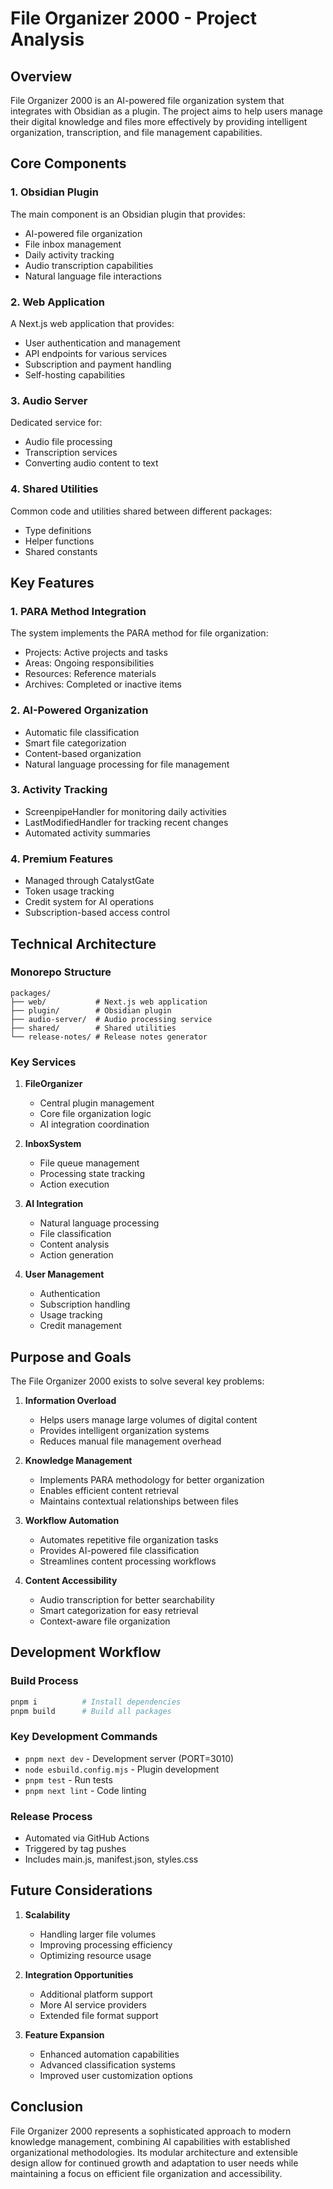 # File Organizer 2000 - Project Analysis

## Overview
File Organizer 2000 is an AI-powered file organization system that integrates with Obsidian as a plugin. The project aims to help users manage their digital knowledge and files more effectively by providing intelligent organization, transcription, and file management capabilities.

## Core Components

### 1. Obsidian Plugin
The main component is an Obsidian plugin that provides:
- AI-powered file organization
- File inbox management
- Daily activity tracking
- Audio transcription capabilities
- Natural language file interactions

### 2. Web Application
A Next.js web application that provides:
- User authentication and management
- API endpoints for various services
- Subscription and payment handling
- Self-hosting capabilities

### 3. Audio Server
Dedicated service for:
- Audio file processing
- Transcription services
- Converting audio content to text

### 4. Shared Utilities
Common code and utilities shared between different packages:
- Type definitions
- Helper functions
- Shared constants

## Key Features

### 1. PARA Method Integration
The system implements the PARA method for file organization:
- Projects: Active projects and tasks
- Areas: Ongoing responsibilities
- Resources: Reference materials
- Archives: Completed or inactive items

### 2. AI-Powered Organization
- Automatic file classification
- Smart file categorization
- Content-based organization
- Natural language processing for file management

### 3. Activity Tracking
- ScreenpipeHandler for monitoring daily activities
- LastModifiedHandler for tracking recent changes
- Automated activity summaries

### 4. Premium Features
- Managed through CatalystGate
- Token usage tracking
- Credit system for AI operations
- Subscription-based access control

## Technical Architecture

### Monorepo Structure
```
packages/
├── web/           # Next.js web application
├── plugin/        # Obsidian plugin
├── audio-server/  # Audio processing service
├── shared/        # Shared utilities
└── release-notes/ # Release notes generator
```

### Key Services

1. **FileOrganizer**
   - Central plugin management
   - Core file organization logic
   - AI integration coordination

2. **InboxSystem**
   - File queue management
   - Processing state tracking
   - Action execution

3. **AI Integration**
   - Natural language processing
   - File classification
   - Content analysis
   - Action generation

4. **User Management**
   - Authentication
   - Subscription handling
   - Usage tracking
   - Credit management

## Purpose and Goals

The File Organizer 2000 exists to solve several key problems:

1. **Information Overload**
   - Helps users manage large volumes of digital content
   - Provides intelligent organization systems
   - Reduces manual file management overhead

2. **Knowledge Management**
   - Implements PARA methodology for better organization
   - Enables efficient content retrieval
   - Maintains contextual relationships between files

3. **Workflow Automation**
   - Automates repetitive file organization tasks
   - Provides AI-powered file classification
   - Streamlines content processing workflows

4. **Content Accessibility**
   - Audio transcription for better searchability
   - Smart categorization for easy retrieval
   - Context-aware file organization

## Development Workflow

### Build Process
```bash
pnpm i          # Install dependencies
pnpm build      # Build all packages
```

### Key Development Commands
- `pnpm next dev` - Development server (PORT=3010)
- `node esbuild.config.mjs` - Plugin development
- `pnpm test` - Run tests
- `pnpm next lint` - Code linting

### Release Process
- Automated via GitHub Actions
- Triggered by tag pushes
- Includes main.js, manifest.json, styles.css

## Future Considerations

1. **Scalability**
   - Handling larger file volumes
   - Improving processing efficiency
   - Optimizing resource usage

2. **Integration Opportunities**
   - Additional platform support
   - More AI service providers
   - Extended file format support

3. **Feature Expansion**
   - Enhanced automation capabilities
   - Advanced classification systems
   - Improved user customization options

## Conclusion

File Organizer 2000 represents a sophisticated approach to modern knowledge management, combining AI capabilities with established organizational methodologies. Its modular architecture and extensible design allow for continued growth and adaptation to user needs while maintaining a focus on efficient file organization and accessibility.
